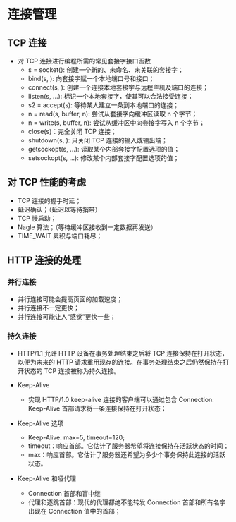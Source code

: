 # 连接管理

## TCP 连接

- 对 TCP 连接进行编程所需的常见套接字接口函数
    - s = socket(<parameters>): 创建一个新的、未命名、未关联的套接字；
    - bind(s, <local IP: port>): 向套接字赋一个本地端口号和接口；
    - connect(s, <remote IP:port>): 创建一个连接本地套接字与远程主机及端口的连接；
    - listen(s, ...): 标识一个本地套接字，使其可以合法接受连接；
    - s2 = accept(s): 等待某人建立一条到本地端口的连接；
    - n = read(s, buffer, n): 尝试从套接字向缓冲区读取 n 个字节；
    - n = write(s, buffer, n): 尝试从缓冲区中向套接字写入 n 个字节；
    - close(s)：完全关闭 TCP 连接；
    - shutdown(s, <side>): 只关闭 TCP 连接的输入或输出端；
    - getsockopt(s, ...): 读取某个内部套接字配置选项的值；
    - setsockopt(s, ...): 修改某个内部套接字配置选项的值；

## 对 TCP 性能的考虑

- TCP 连接的握手时延；
- 延迟确认；（延迟以等待捎带）
- TCP 慢启动；
- Nagle 算法；（等待缓冲区接收到一定数据再发送）
- TIME_WAIT 累积与端口耗尽；

## HTTP 连接的处理

### 并行连接

- 并行连接可能会提高页面的加载速度；
- 并行连接不一定更快；
- 并行连接可能让人“感觉”更快一些；

### 持久连接
- HTTP/1.1 允许 HTTP 设备在事务处理结束之后将 TCP 连接保持在打开状态，以便为未来的 HTTP 请求重用现存的连接。在事务处理结束之后仍然保持在打开状态的 TCP 连接被称为持久连接。

- Keep-Alive
    - 实现 HTTP/1.0 keep-alive 连接的客户端可以通过包含 Connection: Keep-Alive 首部请求将一条连接保持在打开状态；
- Keep-Alive 选项
    - Keep-Alive: max=5, timeout=120;
    - timeout：响应首部。它估计了服务器希望将连接保持在活跃状态的时间；
    - max：响应首部。它估计了服务器还希望为多少个事务保持此连接的活跃状态。

- Keep-Alive 和哑代理
    - Connection 首部和盲中继
    - 代理和逐跳首部：现代的代理都绝不能转发 Connection 首部和所有名字出现在 Connection 值中的首部；
